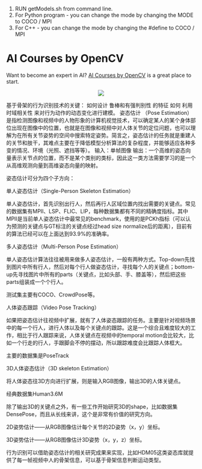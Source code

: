 1. RUN getModels.sh from command line.
2. For Python program - you can change the mode by changing the MODE to COCO / MPI 
3. For C++ - you can change the mode by changing the #define to COCO / MPI 


# AI Courses by OpenCV

Want to become an expert in AI? [AI Courses by OpenCV](https://opencv.org/courses/) is a great place to start. 

<a href="https://opencv.org/courses/">
<p align="center"> 
<img src="https://www.learnopencv.com/wp-content/uploads/2020/04/AI-Courses-By-OpenCV-Github.png">
</p>
</a>



基于骨架的行为识别技术的关键：
如何设计 鲁棒和有强判别性 的特征
如何 利用时域相关性 来对行为动作的动态变化进行建模。
姿态估计
（Pose Estimation）是指检测图像和视频中的人物形象的计算机视觉技术，可以确定某人的某个身体部位出现在图像中的位置，也就是在图像和视频中对人体关节的定位问题，也可以理解为在所有关节姿势的空间中搜索特定姿势。简言之，姿态估计的任务就是重建人的关节和肢干，其难点主要在于降低模型分析算法的复杂程度，并能够适应各种多变的情况、环境（光照、遮挡等等）。
输入：单帧图像
输出：一个高维的姿态向量表示关节点的位置，而不是某个类别的类标，因此这一类方法需要学习的是一个从高维观测向量到高维姿态向量的映射。

姿态估计可分为四个子方向：

单人姿态估计（Single-Person Skeleton Estimation）

单人姿态估计，首先识别出行人，然后再行人区域位置内找出需要的关键点。常见的数据集有MPII、LSP、FLIC、LIP，每种数据集都有不同的精确度指标。其中MPII是当前单人姿态估计中最常见的benchmark，使用的是PCKh指标（可以认为预测的关键点与GT标注的关键点经过head size normalize后的距离），目前有的算法已经可以在上面达到93.9%的准确率。

多人姿态估计（Multi-Person Pose Estimation）

单人姿态估计算法往往被用来做多人姿态估计，一般有两种方式。Top-down先找到图片中所有行人，然后对每个行人做姿态估计，寻找每个人的关键点；bottom-up先寻找图片中所有的parts（关键点，比如头部、手、膝盖等），然后把这些parts组装成一个个行人。

测试集主要有COCO、CrowdPose等。

人体姿态跟踪（Video Pose Tracking）

如果把姿态估计往视频中扩展，就有了人体姿态跟踪的任务。主要是针对视频场景中的每一个行人，进行人体以及每个关键点的跟踪。这是一个综合且难度较大的工作，相比于行人跟踪来说，人体关键点在视频中的temporal motion会比较大，比如一个行走的行人，手跟脚会不停的摆动，所以跟踪难度会比跟踪人体框大。

主要的数据集是PoseTrack

3D人体姿态估计（3D skeleton Estimation）

将人体姿态往3D方向进行扩展，则是输入RGB图像，输出3D的人体关键点。

经典数据集Human3.6M

除了输出3D的关键点之外，有一些工作开始研究3D的shape，比如数据集DensePose，而且从长线来讲，这个是非常有价值的研究方向。

2D姿势估计——从RGB图像估计每个关节的2D姿势（x，y）坐标。

3D姿势估计——从RGB图像估计3D姿势（x，y，z）坐标。

行为识别可以借助姿态估计的相关研究成果来实现，比如HDM05这类姿态库就提供了每一帧视频中人的骨架信息，可以基于骨架信息判断运动类型。